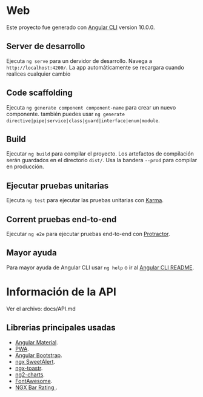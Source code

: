 # Web

Este proyecto fue generado con [Angular CLI](https://github.com/angular/angular-cli) version 10.0.0.

## Server de desarrollo

Ejecuta `ng serve` para un dervidor de desarrollo. Navega a `http://localhost:4200/`. La app automáticamente se recargara cuando realices cualquier cambio

## Code scaffolding

Ejecuta `ng generate component component-name` para crear un nuevo componente. también puedes usar `ng generate directive|pipe|service|class|guard|interface|enum|module`.

## Build

Ejecutar `ng build` para compilar el proyecto. Los artefactos de compilación serán guardados en el directorio `dist/`. Usa la bandera `--prod` para compilar en producción.

## Ejecutar pruebas unitarias

Ejecuta `ng test` para ejecutar las pruebas unitarias con [Karma](https://karma-runner.github.io).

## Corrent pruebas end-to-end

Ejecutar `ng e2e` para ejecutar pruebas end-to-end con [Protractor](http://www.protractortest.org/).

## Mayor ayuda

Para mayor ayuda de Angular CLI usar `ng help` o ir al [Angular CLI README](https://github.com/angular/angular-cli/blob/master/README.md).

# Información de la API

Ver el archivo: docs/API.md

## Librerias principales usadas
* [Angular Material](https://material.angular.io/).
* [PWA](https://angular.io/guide/service-worker-intro).
* [Angular Bootstrap](https://ng-bootstrap.github.io/#/home).
* [ngx SweetAlert](https://github.com/sweetalert2/ngx-sweetalert2).
* [ngx-toastr](https://www.npmjs.com/package/ngx-toastr).
* [ng2-charts](https://valor-software.com/ng2-charts/#/GeneralInfo).
* [FontAwesome](https://www.npmjs.com/package/@fortawesome/angular-fontawesome).
* [NGX Bar Rating ](https://www.npmjs.com/package/ngx-bar-rating).

